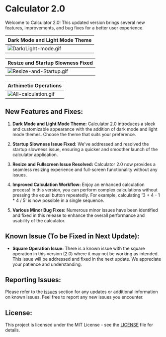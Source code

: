 # Calculator 2.0

Welcome to Calculator 2.0! This updated version brings several new features, improvements, and bug fixes for a better user experience.

| Dark Mode and Light Mode Theme |
| --- |
| ![Dark/Light-mode.gif](https://i.postimg.cc/VNSp2wtv/Dark-mode.gif) |

| Resize and Startup Slowness Fixed |
| --- |
| ![Resize-and-Startup.gif](https://i.postimg.cc/wMNXLWnw/Resize-and-Startup.gif) |

| Arthimetic Operations |
| --- |
| ![All-calculation.gif](https://i.postimg.cc/ydSY8FCh/All-calculation.gif) |

## New Features and Fixes:

1. **Dark Mode and Light Mode Theme:**
   Calculator 2.0 introduces a sleek and customizable appearance with the addition of dark mode and light mode themes. Choose the theme that suits your preference.

2. **Startup Slowness Issue Fixed:**
   We've addressed and resolved the startup slowness issue, ensuring a quicker and smoother launch of the calculator application.

3. **Resize and Fullscreen Issue Resolved:**
   Calculator 2.0 now provides a seamless resizing experience and full-screen functionality without any issues.

4. **Improved Calculation Workflow:**
   Enjoy an enhanced calculation process! In this version, you can perform complex calculations without pressing the equal button repeatedly. For example, calculating '3 + 4 - 1 * 4 / 5' is now possible in a single sequence.

5. **Various Minor Bug Fixes:**
   Numerous minor issues have been identified and fixed in this release to enhance the overall performance and usability of the calculator.

## Known Issue (To be Fixed in Next Update):

- **Square Operation Issue:**
  There is a known issue with the square operation in this version (2.0) where it may not be working as intended. This issue will be addressed and fixed in the next update. We appreciate your patience and understanding.

## Reporting Issues:
Please refer to the [issues](https://github.com/mohamedshahilshajahan/Calculator/issues) section for any updates or additional information on known issues. Feel free to report any new issues you encounter.

## License:
This project is licensed under the MIT License - see the [LICENSE](LICENSE) file for details.
